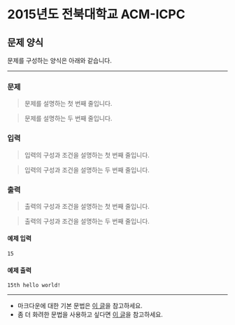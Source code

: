 # 2015년도 전북대학교 ACM-ICPC

## 문제 양식

문제를 구성하는 양식은 아래와 같습니다.

---

### 문제

> 문제를 설명하는 첫 번째 줄입니다.

> 문제를 설명하는 두 번째 줄입니다.

### 입력

> 입력의 구성과 조건을 설명하는 첫 번째 줄입니다.

> 입력의 구성과 조건을 설명하는 두 번째 줄입니다.

### 출력

> 출력의 구성과 조건을 설명하는 첫 번째 줄입니다.

> 출력의 구성과 조건을 설명하는 두 번째 줄입니다.


#### 예제 입력

```
15
```

#### 예제 출력

```
15th hello world!
```

---

 - 마크다운에 대한 기본 문법은 [이 글][1]을 참고하세요.
 - 좀 더 화려한 문법을 사용하고 싶다면 [이 글][2]을 참고하세요.
 
[1]:https://help.github.com/articles/markdown-basics/
[2]:https://help.github.com/articles/github-flavored-markdown/
